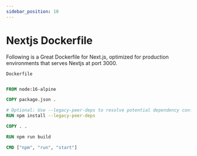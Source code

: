 ```yaml
---
sidebar_position: 10
---
```


# Nextjs Dockerfile

Following is a Great Dockerfile for Next.js, optimized for production environments that serves Nextjs at port 3000.

`Dockerfile`
```Dockerfile

FROM node:16-alpine

COPY package.json .

# Optional: Use --legacy-peer-deps to resolve potential dependency conflicts which are common in Complex Nextjs Applications.
RUN npm install --legacy-peer-deps 

COPY . .

RUN npm run build

CMD ["npm", "run", "start"]
```